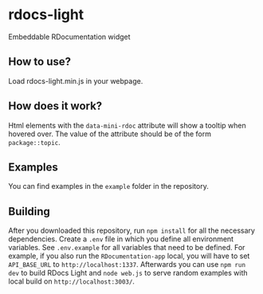 # rdocs-light
Embeddable RDocumentation widget

## How to use?
Load rdocs-light.min.js in your webpage.

## How does it work?

Html elements with the `data-mini-rdoc` attribute will show a tooltip when hovered over. The value of the attribute should be of the form `package::topic`.

## Examples

You can find examples in the `example` folder in the repository.

## Building

After you downloaded this repository, run `npm install` for all the necessary dependencies.
Create a `.env` file in which you define all environment variables. See `.env.example` for all variables that need to be defined. For example, if you also run the `RDocumentation-app` local, you will have to set `API_BASE_URL` to `http://localhost:1337`.
Afterwards you can use `npm run dev` to build RDocs Light and `node web.js` to serve random examples with local build on `http://localhost:3003/`.